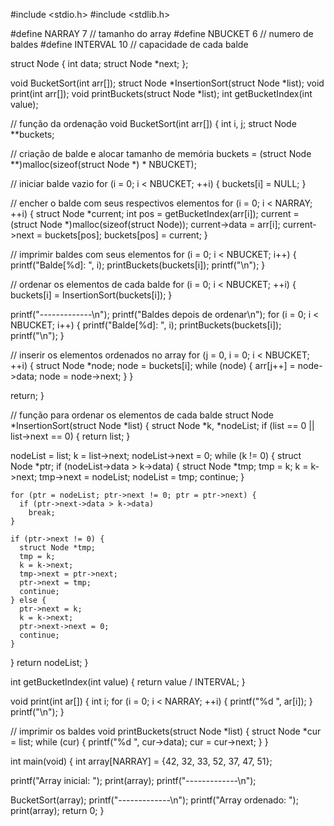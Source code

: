 #include <stdio.h>
#include <stdlib.h>

#define NARRAY 7   // tamanho do array
#define NBUCKET 6  // numero de baldes
#define INTERVAL 10  // capacidade de cada balde

struct Node {
  int data;
  struct Node *next;
};

void BucketSort(int arr[]);
struct Node *InsertionSort(struct Node *list);
void print(int arr[]);
void printBuckets(struct Node *list);
int getBucketIndex(int value);

// função da ordenação
void BucketSort(int arr[]) {
  int i, j;
  struct Node **buckets;

  // criação de balde e alocar tamanho de memória
  buckets = (struct Node **)malloc(sizeof(struct Node *) * NBUCKET);

  // iniciar balde vazio
  for (i = 0; i < NBUCKET; ++i) {
    buckets[i] = NULL;
  }

  // encher o balde com seus respectivos elementos
  for (i = 0; i < NARRAY; ++i) {
    struct Node *current;
    int pos = getBucketIndex(arr[i]);
    current = (struct Node *)malloc(sizeof(struct Node));
    current->data = arr[i];
    current->next = buckets[pos];
    buckets[pos] = current;
  }

  // imprimir baldes com seus elementos
  for (i = 0; i < NBUCKET; i++) {
    printf("Balde[%d]: ", i);
    printBuckets(buckets[i]);
    printf("\n");
  }

  // ordenar os elementos de cada balde
  for (i = 0; i < NBUCKET; ++i) {
    buckets[i] = InsertionSort(buckets[i]);
  }

  printf("-------------\n");
  printf("Baldes depois de ordenar\n");
  for (i = 0; i < NBUCKET; i++) {
    printf("Balde[%d]: ", i);
    printBuckets(buckets[i]);
    printf("\n");
  }

  // inserir os elementos ordenados no array
  for (j = 0, i = 0; i < NBUCKET; ++i) {
    struct Node *node;
    node = buckets[i];
    while (node) {
      arr[j++] = node->data;
      node = node->next;
    }
  }

  return;
}

// função para ordenar os elementos de cada balde
struct Node *InsertionSort(struct Node *list) {
  struct Node *k, *nodeList;
  if (list == 0 || list->next == 0) {
    return list;
  }

  nodeList = list;
  k = list->next;
  nodeList->next = 0;
  while (k != 0) {
    struct Node *ptr;
    if (nodeList->data > k->data) {
      struct Node *tmp;
      tmp = k;
      k = k->next;
      tmp->next = nodeList;
      nodeList = tmp;
      continue;
    }

    for (ptr = nodeList; ptr->next != 0; ptr = ptr->next) {
      if (ptr->next->data > k->data)
        break;
    }

    if (ptr->next != 0) {
      struct Node *tmp;
      tmp = k;
      k = k->next;
      tmp->next = ptr->next;
      ptr->next = tmp;
      continue;
    } else {
      ptr->next = k;
      k = k->next;
      ptr->next->next = 0;
      continue;
    }
  }
  return nodeList;
}

int getBucketIndex(int value) {
  return value / INTERVAL;
}

void print(int ar[]) {
  int i;
  for (i = 0; i < NARRAY; ++i) {
    printf("%d ", ar[i]);
  }
  printf("\n");
}

// imprimir os baldes
void printBuckets(struct Node *list) {
  struct Node *cur = list;
  while (cur) {
    printf("%d ", cur->data);
    cur = cur->next;
  }
}


int main(void) {
  int array[NARRAY] = {42, 32, 33, 52, 37, 47, 51};

  printf("Array inicial: ");
  print(array);
  printf("-------------\n");

  BucketSort(array);
  printf("-------------\n");
  printf("Array ordenado: ");
  print(array);
  return 0;
}

